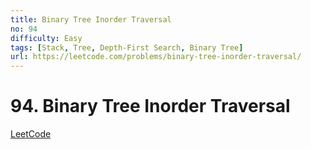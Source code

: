 ```yaml
---
title: Binary Tree Inorder Traversal
no: 94
difficulty: Easy
tags: [Stack, Tree, Depth-First Search, Binary Tree]
url: https://leetcode.com/problems/binary-tree-inorder-traversal/
---
```


# 94. Binary Tree Inorder Traversal

[LeetCode](https://leetcode.com/problems/binary-tree-inorder-traversal/)

